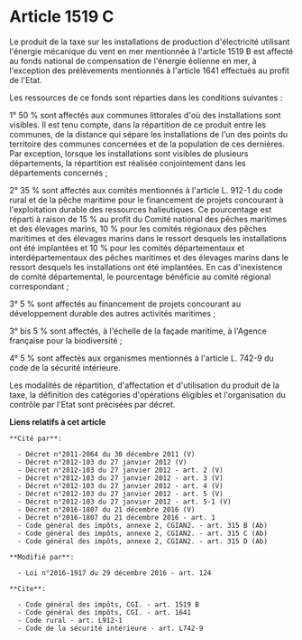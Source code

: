 # Article 1519 C

Le produit de la taxe sur les installations de production d'électricité utilisant l'énergie mécanique du vent en mer
mentionnée à l'article 1519 B est affecté au fonds national de compensation de l'énergie éolienne en mer, à l'exception des
prélèvements mentionnés à l'article 1641 effectués au profit de l'Etat. 

Les ressources de ce fonds sont réparties dans les conditions suivantes : 

1° 50 % sont affectés aux communes littorales d'où des installations sont visibles. Il est tenu compte, dans la répartition
de ce produit entre les communes, de la distance qui sépare les installations de l'un des points du territoire des communes
concernées et de la population de ces dernières. Par exception, lorsque les installations sont visibles de plusieurs
départements, la répartition est réalisée conjointement dans les départements concernés ; 

2° 35 % sont affectés aux comités mentionnés à l'article L. 912-1 du code rural et de la pêche maritime pour le financement
de projets concourant à l'exploitation durable des ressources halieutiques. Ce pourcentage est réparti à raison de 15 % au
profit du Comité national des pêches maritimes et des élevages marins, 10 % pour les comités régionaux des pêches maritimes
et des élevages marins dans le ressort desquels les installations ont été implantées et 10 % pour les comités départementaux
et interdépartementaux des pêches maritimes et des élevages marins dans le ressort desquels les installations ont été
implantées. En cas d'inexistence de comité départemental, le pourcentage bénéficie au comité régional correspondant ; 

3° 5 % sont affectés au financement de projets concourant au développement durable des autres activités maritimes ; 

3° bis 5 % sont affectés, à l'échelle de la façade maritime, à l'Agence française pour la biodiversité ;

4° 5 % sont affectés aux organismes mentionnés à l'article L. 742-9 du code de la sécurité intérieure. 

Les modalités de répartition, d'affectation et d'utilisation du produit de la taxe, la définition des catégories d'opérations
éligibles et l'organisation du contrôle par l'Etat sont précisées par décret.

**Liens relatifs à cet article**

	**Cité par**:

	  - Décret n°2011-2064 du 30 décembre 2011 (V)
	  - Décret n°2012-103 du 27 janvier 2012 (V)
	  - Décret n°2012-103 du 27 janvier 2012 - art. 2 (V)
	  - Décret n°2012-103 du 27 janvier 2012 - art. 3 (V)
	  - Décret n°2012-103 du 27 janvier 2012 - art. 4 (V)
	  - Décret n°2012-103 du 27 janvier 2012 - art. 5 (V)
	  - Décret n°2012-103 du 27 janvier 2012 - art. 5-1 (V)
	  - Décret n°2016-1807 du 21 décembre 2016 (V)
	  - Décret n°2016-1807 du 21 décembre 2016 - art. 1
	  - Code général des impôts, annexe 2, CGIAN2. - art. 315 B (Ab)
	  - Code général des impôts, annexe 2, CGIAN2. - art. 315 C (Ab)
	  - Code général des impôts, annexe 2, CGIAN2. - art. 315 D (Ab)

	**Modifié par**:

	  - Loi n°2016-1917 du 29 décembre 2016 - art. 124

	**Cite**:

	  - Code général des impôts, CGI. - art. 1519 B
	  - Code général des impôts, CGI. - art. 1641
	  - Code rural - art. L912-1
	  - Code de la sécurité intérieure - art. L742-9
